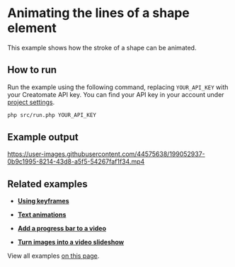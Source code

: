 # Animating the lines of a shape element

This example shows how the stroke of a shape can be animated.

## How to run

Run the example using the following command, replacing `YOUR_API_KEY` with your Creatomate API key. You can find your API key in your account under [project settings](https://creatomate.com/docs/api/rest-api/authentication).
```bash
php src/run.php YOUR_API_KEY
```

## Example output

https://user-images.githubusercontent.com/44575638/199052937-0b9c1995-8214-43d8-a5f5-54267faf1f34.mp4

## Related examples

- **[Using keyframes](https://github.com/creatomate/php-examples/tree/main/keyframes)**

- **[Text animations](https://github.com/creatomate/php-examples/tree/main/text-animations)**

- **[Add a progress bar to a video](https://github.com/creatomate/php-examples/tree/main/progress-bar)**

- **[Turn images into a video slideshow](https://github.com/creatomate/php-examples/tree/main/slideshow)**

View all examples [on this page](https://github.com/creatomate/php-examples).
